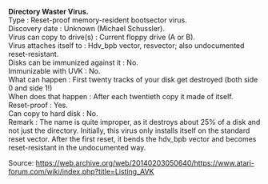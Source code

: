 **Directory Waster Virus.**<br>
Type : Reset-proof memory-resident bootsector virus.<br>
Discovery date : Unknown (Michael Schussler).<br>
Virus can copy to drive(s) : Current floppy drive (A or B). <br>
Virus  attaches  itself  to : Hdv_bpb  vector, resvector; also undocumented reset-resistant.<br>
Disks can be immunized against it : No.<br>
Immunizable with UVK : No.<br>
What  can happen :  First twenty tracks of your disk  get  destroyed (both  side  0  and side 1!) <br>
When does  that  happen :  After  each twentieth copy it made of itself.<br>
Reset-proof : Yes.<br>
Can copy to hard disk : No.<br>
Remark : The name is quite improper, as it destroys about 25% of a disk and not just the  directory. Initially, this virus only installs itself  on the standard reset vector. After the first reset, it bends the hdv_bpb vector and becomes reset-resistant in the undocumented way.


Source: https://web.archive.org/web/20140203050640/https://www.atari-forum.com/wiki/index.php?title=Listing_AVK
